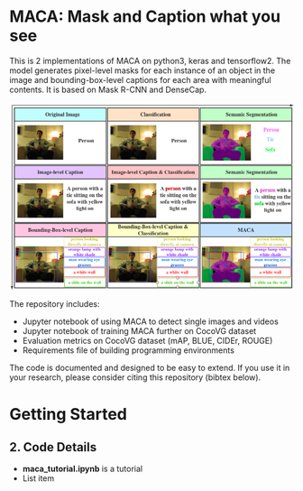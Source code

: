 # **MACA**: **Ma**sk and **Ca**ption what you see

This is 2 implementations of MACA on python3, keras and tensorflow2. The model generates pixel-level masks for each instance of an object in the image and bounding-box-level captions for each area with meaningful contents. It is based on Mask R-CNN and DenseCap.

![](https://github.com/Askfk/maca/blob/master/readme/1.png)

The repository includes:


*   Jupyter notebook of using MACA to detect single images and videos
*   Jupyter notebook of training MACA further on CocoVG dataset
*   Evaluation metrics on CocoVG dataset (mAP, BLUE, CIDEr, ROUGE)
*   Requirements file of building programming environments


The code is documented and designed to be easy to extend. If you use it in your research, please consider citing this repository (bibtex below).



# **Getting Started**






## **2. Code Details**


*   **maca_tutorial.ipynb** is a tutorial
*   List item

